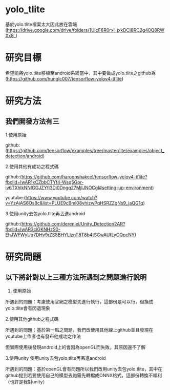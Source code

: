 # yolo_tlite
基於yolo.tlite檔案太大因此放在雲端
(https://drive.google.com/drive/folders/1UlcF6R0rxl_jxkDCI8RC2g40Q8RWXx8_)

# 研究目標

希望能將yolo.tlite移植至android系統當中，其中要做成yolo.tlite之github為(https://github.com/hunglc007/tensorflow-yolov4-tflite)

# 研究方法

## 我們開發方法有三

1.使用原始

github:(https://github.com/tensorflow/examples/tree/master/lite/examples/object_detection/android)

2.使用其他有成功之程式碼

github:(https://github.com/haroonshakeel/tensorflow-yolov4-tflite?fbclid=IwAR1xCZbbCTYf4-Wsq5Gpr-iv6TXhlkNNIGGJZYfj3Di0Dngq27MjlJNOCgI#setting-up-environment)

youtube:(https://www.youtube.com/watch?v=YzAjAS6Os8c&list=PLUE9cBml08yhizwPqHSRZZgNs9_jaQG1q)

3.使用unity去包yolo.tlite再丟進android


github:(https://github.com/derenlei/Unity_Detection2AR?fbclid=IwAR3ciGKNHzS0-EhJWFWyUq7DHv9rZS8BHYLlznT8T8b4tSCwAUfLyCQpcNY)

# 研究問題

## 以下將針對以上三種方法所遇到之問題進行說明


1. 使用原始

所遇到的問題：考慮使用官網之模型先進行執行，這部份是可以行，但換成yolo.tlite會有閃退現象

2.使用其他github之程式碼

所遇到的問題：基於第一點之問題，我們改使用其他線上github並且發現在youtube上作者也有發布他成功之作法

但實際使用後發現android上的會因為openGL而失敗，其原因還不了解

3.使用unity 使用unity去包yolo.tlite再丟進android

所遇到的問題：基於openGL會有問題所以我們改用unity去包yolo.tlite，其中在github提到若要使用自己的模型去跑需先轉檔成ONNX格式，這部份轉換不順利（也許是我對unity）




